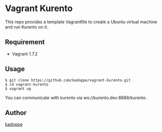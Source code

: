 # Vagrant Kurento
This repo provides a template Vagrantfile to create a Ubuntu virtual machine and run Kurento on it.

## Requirement
* Vagrant 1.7.2


## Usage
```
$ git clone https://github.com/kadoppe/vagrant-kurento.git
$ cd vagrant-kurento
$ vagrant up
```

You can communicate with kurento via ws://kurento.dev:8888/kurento .

## Author
[kadoppe](https://github.com/kadoppe)
